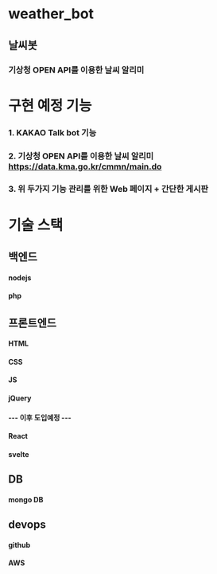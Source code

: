 # weather_bot
날씨봇
------

### 기상청 OPEN API를 이용한 날씨 알리미

# 구현 예정 기능

### 1. KAKAO Talk bot 기능
### 2. 기상청 OPEN API를 이용한 날씨 알리미 https://data.kma.go.kr/cmmn/main.do
### 3. 위 두가지 기능 관리를 위한 Web 페이지 + 간단한 게시판

# 기술 스택
 
## 백엔드
#### nodejs
#### php


## 프론트엔드
#### HTML
#### CSS
#### JS
#### jQuery
#### --- 이후 도입예정 ---

#### React
#### svelte


## DB
#### mongo DB


## devops
#### github
#### AWS










